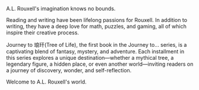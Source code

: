 A.L. Rouxell's imagination knows no bounds.

Reading and writing have been lifelong passions for Rouxell. In addition to writing, they have a deep love for math, puzzles, and gaming, all of which inspire their creative process. 

Journey to 琅玕(Tree of Life), the first book in the Journey to... series, is a captivating blend of fantasy, mystery, and adventure. Each installment in this series explores a unique destination—whether a mythical tree, a legendary figure, a hidden place, or even another world—inviting readers on a journey of discovery, wonder, and self-reflection.

Welcome to A.L. Rouxell's world.
